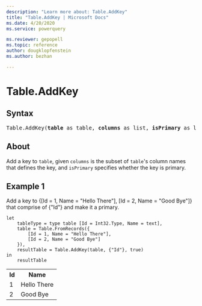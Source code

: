 ```yaml
---
description: "Learn more about: Table.AddKey"
title: "Table.AddKey | Microsoft Docs"
ms.date: 4/20/2020
ms.service: powerquery

ms.reviewer: gepopell
ms.topic: reference
author: dougklopfenstein
ms.author: bezhan

---
```

# Table.AddKey

## Syntax

<pre>
Table.AddKey(<b>table</b> as table, <b>columns</b> as list, <b>isPrimary</b> as logical) as table
</pre>
  
## About  
Add a key to `table`, given `columns` is the subset of `table`'s column names that defines the key, and `isPrimary` specifies whether the key is primary.

## Example 1
Add a key to {[Id = 1, Name = "Hello There"], [Id = 2, Name = "Good Bye"]} that comprise of {"Id"} and make it a primary.

```powerquery-m
let
    tableType = type table [Id = Int32.Type, Name = text],
    table = Table.FromRecords({
        [Id = 1, Name = "Hello There"],
        [Id = 2, Name = "Good Bye"]
    }),
    resultTable = Table.AddKey(table, {"Id"}, true)
in
    resultTable
```

<table> <tr> <th>Id</th> <th>Name</th> </tr> <tr> <td>1</td> <td>Hello There</td> </tr> <tr> <td>2</td> <td>Good Bye</td> </tr> </table>
